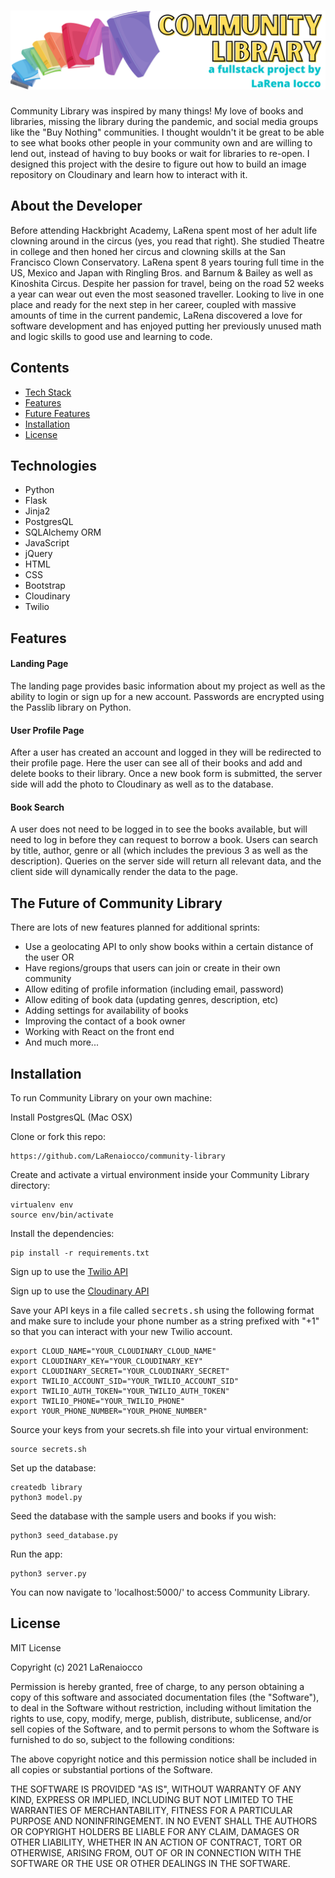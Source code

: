 # <img src="https://github.com/LaRenaiocco/community-library/blob/master/static/assets/community-library-navbar.png" alt="Community Library">
Community Library was inspired by many things! My love of books and libraries, missing the library during the pandemic, and social media groups like the "Buy Nothing" communities.  I thought wouldn't it be great to be able to see what books other people in your community own and are willing to lend out, instead of having to buy books or wait for libraries to re-open.
I designed this project with the desire to figure out how to build an image repository on Cloudinary and learn how to interact with it. 

## About the Developer
Before attending Hackbright Academy, LaRena spent most of her adult life clowning around in the circus (yes, you read that right).  She studied Theatre in college and then honed her circus and clowning skills at the San Francisco Clown Conservatory.  LaRena spent 8 years touring full time in the US, Mexico and Japan with Ringling Bros. and Barnum & Bailey as well as Kinoshita Circus. Despite her passion for travel, being on the road 52 weeks a year can wear out even the most seasoned traveller.  Looking to live in one place and ready for the next step in her career, coupled with massive amounts of time in the current pandemic, LaRena discovered a love for software development and has enjoyed putting her previously unused math and logic skills to good use and learning to code.
<!-- ## Deployment
 http://adventure-awaits.fun/ -->

## Contents
* [Tech Stack](#tech-stack)
* [Features](#features)
* [Future Features](#future)
* [Installation](#installation)
* [License](#license)

## <a name="tech-stack"></a>Technologies
* Python
* Flask
* Jinja2
* PostgresQL
* SQLAlchemy ORM
* JavaScript
* jQuery
* HTML
* CSS
* Bootstrap
* Cloudinary
* Twilio

## <a name="features"></a>Features

#### Landing Page
The landing page provides basic information about my project as well as the ability to login or sign up for a new account.
Passwords are encrypted using the Passlib library on Python.

#### User Profile Page
After a user has created an account and logged in they will be redirected to their profile page.  Here the user can see all of their books and add and delete books to their library.  Once a new book form is submitted, the server side will add the photo to Cloudinary as well as to the database.

#### Book Search
A user does not need to be logged in to see the books available, but will need to log in before they can request to borrow a book. Users can search by title, author, genre or all (which includes the previous 3 as well as the description). Queries on the server side will return all relevant data, and the client side will dynamically render the data to the page.

## <a name="future"></a>The Future of Community Library
There are lots of new features planned for additional sprints:
* Use a geolocating API to only show books within a certain distance of the user OR
* Have regions/groups that users can join or create in their own community
* Allow editing of profile information (including email, password)
* Allow editing of book data (updating genres, description, etc)
* Adding settings for availability of books
* Improving the contact of a book owner
* Working with React on the front end
* And much more...


## <a name="installation"></a>Installation
To run Community Library on your own machine:

Install PostgresQL (Mac OSX)

Clone or fork this repo:
```
https://github.com/LaRenaiocco/community-library
```

Create and activate a virtual environment inside your Community Library directory:
```
virtualenv env
source env/bin/activate
```

Install the dependencies:
```
pip install -r requirements.txt
```

Sign up to use the [Twilio API](https://www.twilio.com/try-twilio/)

Sign up to use the [Cloudinary API](https://cloudinary.com/)

Save your API keys in a file called <kbd>secrets.sh</kbd> using the following format and make sure to include your phone number as a string prefixed with "+1" so that you can interact with your new Twilio account.

```
export CLOUD_NAME="YOUR_CLOUDINARY_CLOUD_NAME"
export CLOUDINARY_KEY="YOUR_CLOUDINARY_KEY"
export CLOUDINARY_SECRET="YOUR_CLOUDINARY_SECRET"
export TWILIO_ACCOUNT_SID="YOUR_TWILIO_ACCOUNT_SID"
export TWILIO_AUTH_TOKEN="YOUR_TWILIO_AUTH_TOKEN"
export TWILIO_PHONE="YOUR_TWILIO_PHONE"
export YOUR_PHONE_NUMBER="YOUR_PHONE_NUMBER"
```

Source your keys from your secrets.sh file into your virtual environment:

```
source secrets.sh
```

Set up the database:

```
createdb library
python3 model.py
```

Seed the database with the sample users and books if you wish:

```
python3 seed_database.py
```

Run the app:

```
python3 server.py
```

You can now navigate to 'localhost:5000/' to access Community Library.

## <a name="license"></a>License
MIT License

Copyright (c) 2021 LaRenaiocco

Permission is hereby granted, free of charge, to any person obtaining a copy of this software and associated documentation files (the "Software"), to deal in the Software without restriction, including without limitation the rights to use, copy, modify, merge, publish, distribute, sublicense, and/or sell copies of the Software, and to permit persons to whom the Software is furnished to do so, subject to the following conditions:

The above copyright notice and this permission notice shall be included in all copies or substantial portions of the Software.

THE SOFTWARE IS PROVIDED "AS IS", WITHOUT WARRANTY OF ANY KIND, EXPRESS OR
IMPLIED, INCLUDING BUT NOT LIMITED TO THE WARRANTIES OF MERCHANTABILITY,
FITNESS FOR A PARTICULAR PURPOSE AND NONINFRINGEMENT. IN NO EVENT SHALL THE
AUTHORS OR COPYRIGHT HOLDERS BE LIABLE FOR ANY CLAIM, DAMAGES OR OTHER
LIABILITY, WHETHER IN AN ACTION OF CONTRACT, TORT OR OTHERWISE, ARISING FROM, OUT OF OR IN CONNECTION WITH THE SOFTWARE OR THE USE OR OTHER DEALINGS IN THE SOFTWARE.